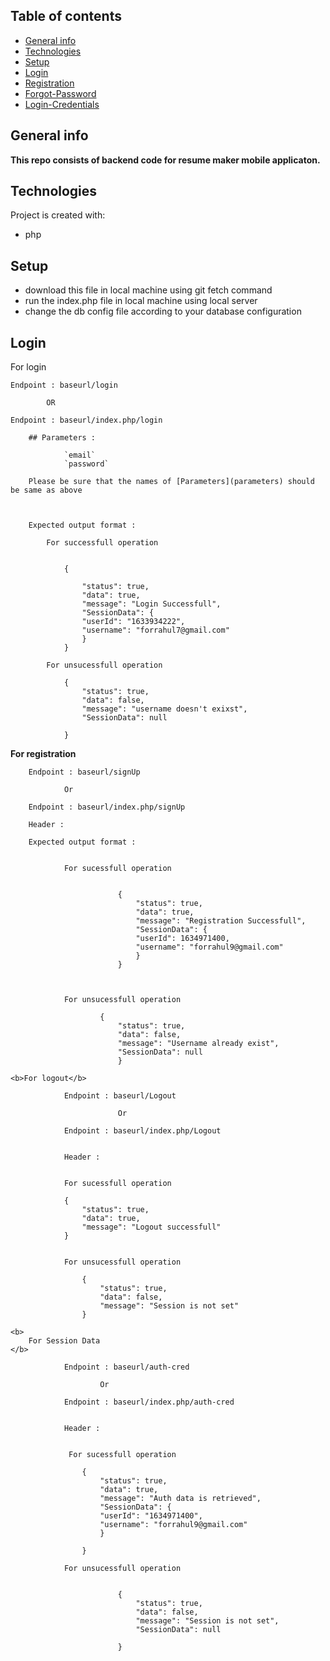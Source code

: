 ## Table of contents

- [General info](#general-info)
- [Technologies](#technologies)
- [Setup](#setup)
- [Login](#Login)
- [Registration](#Registration)
- [Forgot-Password](#Forgot-Password)
- [Login-Credentials](#Login-Credentials)

## General info

<b>

This repo consists of backend code for resume maker mobile applicaton.

</b>

## Technologies

Project is created with:

- php

## Setup

- download this file in local machine using git fetch command
- run the index.php file in local machine using local server
- change the db config file according to your database configuration

## Login

For login

```
Endpoint : baseurl/login

        OR

Endpoint : baseurl/index.php/login

```

```
    ## Parameters :

            `email`
            `password`

    Please be sure that the names of [Parameters](parameters) should be same as above



    Expected output format :

        For successfull operation


            {

                "status": true,
                "data": true,
                "message": "Login Successfull",
                "SessionData": {
                "userId": "1633934222",
                "username": "forrahul7@gmail.com"
                }
            }

        For unsucessfull operation

            {
                "status": true,
                "data": false,
                "message": "username doesn't exixst",
                "SessionData": null

            }

```

<b>
For registration
</b>

```
    Endpoint : baseurl/signUp

            Or

    Endpoint : baseurl/index.php/signUp
```

```
    Header :

    Expected output format :


            For sucessfull operation


                        {
                            "status": true,
                            "data": true,
                            "message": "Registration Successfull",
                            "SessionData": {
                            "userId": 1634971400,
                            "username": "forrahul9@gmail.com"
                            }
                        }



            For unsucessfull operation

                    {
                        "status": true,
                        "data": false,
                        "message": "Username already exist",
                        "SessionData": null
                        }

<b>For logout</b>

            Endpoint : baseurl/Logout

                        Or

            Endpoint : baseurl/index.php/Logout


            Header :


            For sucessfull operation

            {
                "status": true,
                "data": true,
                "message": "Logout successfull"
            }


            For unsucessfull operation

                {
                    "status": true,
                    "data": false,
                    "message": "Session is not set"
                }

<b>
    For Session Data
</b>

            Endpoint : baseurl/auth-cred

                    Or

            Endpoint : baseurl/index.php/auth-cred


            Header :


             For sucessfull operation

                {
                    "status": true,
                    "data": true,
                    "message": "Auth data is retrieved",
                    "SessionData": {
                    "userId": "1634971400",
                    "username": "forrahul9@gmail.com"
                    }

                }

            For unsucessfull operation


                        {
                            "status": true,
                            "data": false,
                            "message": "Session is not set",
                            "SessionData": null

                        }
```
